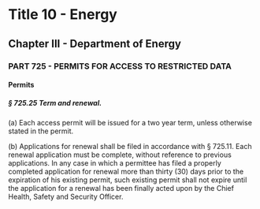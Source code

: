 
# Title 10 - Energy
## Chapter III - Department of Energy
### PART 725 - PERMITS FOR ACCESS TO RESTRICTED DATA
#### Permits
##### § 725.25 Term and renewal.

(a) Each access permit will be issued for a two year term, unless otherwise stated in the permit.

(b) Applications for renewal shall be filed in accordance with § 725.11. Each renewal application must be complete, without reference to previous applications. In any case in which a permittee has filed a properly completed application for renewal more than thirty (30) days prior to the expiration of his existing permit, such existing permit shall not expire until the application for a renewal has been finally acted upon by the Chief Health, Safety and Security Officer.
